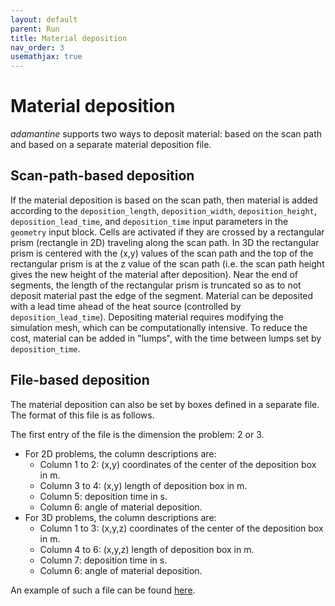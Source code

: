 ```yaml
---
layout: default
parent: Run
title: Material deposition
nav_order: 3
usemathjax: true
---
```


# Material deposition
*adamantine* supports two ways to deposit material: based on the scan path and
based on a separate material deposition file.

## Scan-path-based deposition
If the material deposition is based on the scan path, then material is added
according to the `deposition_length`, `deposition_width`, `deposition_height`, 
`deposition_lead_time`, and `deposition_time` input parameters in the `geometry` 
input block. Cells are activated if they are crossed by a rectangular prism 
(rectangle in 2D) traveling along the scan path. In 3D the rectangular prism 
is centered with the (x,y) values of the scan path and the top of the rectangular 
prism is at the z value of the scan path (i.e. the scan path height gives the 
new height of the material after deposition). Near the end of segments, the 
length of the rectangular prism is truncated so as to not deposit material 
past the edge of the segment. Material can be deposited with a lead time ahead 
of the heat source (controlled by `deposition_lead_time`). Depositing material 
requires modifying the simulation mesh, which can be computationally intensive. 
To reduce the cost, material can be added in "lumps", with the time between 
lumps set by `deposition_time`.

## File-based deposition
The material deposition can also be set by boxes defined in a separate
file. The format of this file is as follows.

The first entry of the file is the dimension the problem: 2 or 3.
* For 2D problems, the column descriptions are:
  * Column 1 to 2: (x,y) coordinates of the center of the deposition box in m.
  * Column 3 to 4: (x,y) length of deposition box in m.
  * Column 5: deposition time in s.
  * Column 6: angle of material deposition.
* For 3D problems, the column descriptions are:
  * Column 1 to 3: (x,y,z) coordinates of the center of the deposition box in m.
  * Column 4 to 6: (x,y,z) length of deposition box in m.
  * Column 7: deposition time in s.
  * Column 6: angle of material deposition.

An example of such a file can be found
[here](https://github.com/adamantine-sim/adamantine/blob/master/tests/data/material_deposition_3d.txt).
